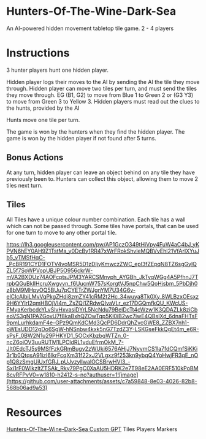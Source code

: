 # Hunters-Of-The-Wine-Dark-Sea
An AI-powered hidden movement tabletop tile game.
2 - 4 players

# Instructions
3 hunter players hunt one hidden player.

Hidden player logs their moves to the AI by sending the AI the tile they move through.
Hidden player can move two tiles per turn, and must send the tiles they move through. EG
(B1, G2) to move from Blue 1 to Green 2 or (G3 Y3) to move from Green 3 to Yellow 3.
Hidden players must read out the clues to the hunts, provided by the AI 

Hunts move one tile per turn.

The game is won by the hunters when they find the hidden player.
The game is won by the hidden player if not found after 5 turns.

## Bonus Actions
At any turn, hidden player can leave an object behind on any tile they have previously been to. 
Hunters can collect this object, allowing them to move 2 tiles next turn.

## Tiles
All Tiles have a unique colour number combination.
Each tile has a wall which can not be passed through.
Some tiles have portals, that can be used for one turn to move to any other portal tile.


https://lh3.googleusercontent.com/pw/AP1GczO349tHiVpy4FuW4aC4bJ_yKPVN6hEY0AH9Z1TstMa_y0DcBy1RR47xWrFRokShvleMQBVvEhl21VfArIXYuJb5_vTMSfHqC-_PcBR191CYD1FOTV4voMSR5D1zDIjyKmwczZWC_epl3fZEpqN8TZ6sgGylQZL5f7SoWPVopUBJP5O956ckrW-mVA2BXDUz74AOFcptsJPM3YARCSMnyph_AYGBh_JkTvqWGg4A5PfhnJ7TrpbQGuBklIHcruXwgvvn_f6UucnW757sKorgtVJ5npChw5QoHjsbm_5PbDjh0z8bM9MHpyOQ5BUu7pCYETrZWJgnYM7U34G6v-elCIcAlbiLMvVqPkgZHdi8zmZY41cRM2t2Hc_34wuya8Tk0Xy_8WLBzxOEsxz9H6YYlrI2qmHBOjVI4m_ZsZQi1ZRdwQIvaVLr_ez17DGQmfkQU_KWcUS-FMyaKerbcdcYLvSlvHxvasiDYrL5NcNdu79BelDcTt4cWzw1K3QDAZLk8ziCbeoVS3gN1PAZGovU7f8kaBxhQZOwTqp5Kl0iB2wc7iwE4QBslXd_6dnaFHTsF9pmLurhkdamF4e-GPz9QmKdCMd3QcPD6DdrQhZvcGWE8_ZZBX7nh1-pWEsUDD12gDo6SgW-hNSnbw4kxk5nG7TzdZ3Y-LSKGseFkkQgEt4m_e6R-sPsF_0BW2N1u29PHKYD1_5OCxKbzbqWTZn_0-ncZ6oiOV3uuRUTM1LPCldRL1vduEfrmOkM_7-JIt0EdcTJ5s9MSfFzkGRmBugy2zWUki6576AHjJ7NyvmCS1la7fdCQmfSiKKi3r1b0QtqsA91izI6lkrFcqXm31f22xJ2VLgxz9f253kn9ybqQ4YoHwjFR3qE_nOp1Q8zSmgUiUxfGRJ_pUJvzyllwalOCSBrwHVI3_-Sxi1rF0WlkzItZTSAk_Rky79PgC0XaAU5HDRK2e7T98eE2AA0ERF510kPoBM8cvRFPvV0=w1810-h2412-s-no?authuser=1![image](https://github.com/user-attachments/assets/c7a59848-8e03-4026-82b8-568b06ad9a53)




# Resources
[Hunters-Of-The-Wine-Dark-Sea Custom GPT](https://chatgpt.com/g/g-67936437ba74819180e95011d9a3006a-hunters-of-the-wine-dark-sea)
Tiles
Players Markers


